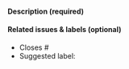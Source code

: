 <!-- Thank you for opening a PR! We really appreciate you taking the time to help out -->

#### Description (required)

<!-- Please describe the change you are proposing, and why -->

#### Related issues & labels (optional)

- Closes #<!-- Add an issue number if this PR will close it. -->
- Suggested label: <!-- Help us triage by suggesting one of our labels that describes your PR -->

